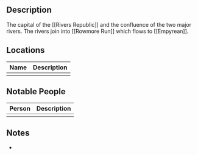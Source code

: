 ## Description
The capital of the [[Rivers Republic]] and the confluence of the two major rivers. The rivers join into [[Rowmore Run]] which flows to [[Empyrean]].

## Locations
| Name | Description |
| ---- | ----------- |
|      |             |

## Notable People
| Person | Description |
| ------ | ----------- |
|        |             |

## Notes
* 